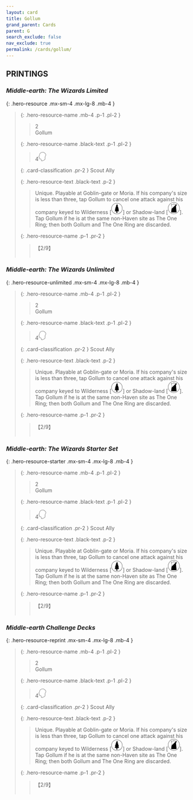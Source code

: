```yaml
---
layout: card
title: Gollum
grand_parent: Cards
parent: G
search_exclude: false
nav_exclude: true
permalink: /cards/gollum/
---
```


## PRINTINGS


### _Middle-earth: The Wizards Limited_

{: .hero-resource .mx-sm-4 .mx-lg-8 .mb-4 }
> {: .hero-resource-name .mb-4 .p-1 .pl-2 }
> > <div class="card-mp">2</div>
> > <div class="card-name">Gollum</div>
>
> {: .hero-resource-name .black-text .p-1 .pl-2 }
> > 4![](/assets/images/mind.svg)
>
> {: .card-classification .pr-2 }
> Scout Ally
>
> {: .hero-resource-text .black-text .p-2 }
> > Unique. Playable at Goblin-gate or Moria.  If his company's size is less than three, tap Gollum to cancel one attack against his company keyed to Wilderness \[![](/assets/images/wilderness.svg)] or Shadow-land \[![](/assets/images/shadow-land.svg)]. Tap Gollum if he is at the same non-Haven site as The One Ring; then both Gollum and The One Ring are discarded. 
> 
> {: .hero-resource-name .p-1 .pr-2 }
> > <div class="card-shield">【2/9】</div>
> > <div class="card-corruption">&nbsp;</div>

### _Middle-earth: The Wizards Unlimited_

{: .hero-resource-unlimited .mx-sm-4 .mx-lg-8 .mb-4 }
> {: .hero-resource-name .mb-4 .p-1 .pl-2 }
> > <div class="card-mp">2</div>
> > <div class="card-name">Gollum</div>
>
> {: .hero-resource-name .black-text .p-1 .pl-2 }
> > 4![](/assets/images/mind.svg)
>
> {: .card-classification .pr-2 }
> Scout Ally
>
> {: .hero-resource-text .black-text .p-2 }
> > Unique. Playable at Goblin-gate or Moria.  If his company's size is less than three, tap Gollum to cancel one attack against his company keyed to Wilderness \[![](/assets/images/wilderness.svg)] or Shadow-land \[![](/assets/images/shadow-land.svg)]. Tap Gollum if he is at the same non-Haven site as The One Ring; then both Gollum and The One Ring are discarded. 
> 
> {: .hero-resource-name .p-1 .pr-2 }
> > <div class="card-shield">【2/9】</div>
> > <div class="card-corruption">&nbsp;</div>

### _Middle-earth: The Wizards Starter Set_

{: .hero-resource-starter .mx-sm-4 .mx-lg-8 .mb-4 }
> {: .hero-resource-name .mb-4 .p-1 .pl-2 }
> > <div class="card-mp">2</div>
> > <div class="card-name">Gollum</div>
>
> {: .hero-resource-name .black-text .p-1 .pl-2 }
> > 4![](/assets/images/mind.svg)
>
> {: .card-classification .pr-2 }
> Scout Ally
>
> {: .hero-resource-text .black-text .p-2 }
> > Unique. Playable at Goblin-gate or Moria.  If his company's size is less than three, tap Gollum to cancel one attack against his company keyed to Wilderness \[![](/assets/images/wilderness.svg)] or Shadow-land \[![](/assets/images/shadow-land.svg)]. Tap Gollum if he is at the same non-Haven site as The One Ring; then both Gollum and The One Ring are discarded. 
> 
> {: .hero-resource-name .p-1 .pr-2 }
> > <div class="card-shield">【2/9】</div>
> > <div class="card-corruption">&nbsp;</div>

### _Middle-earth Challenge Decks_

{: .hero-resource-reprint .mx-sm-4 .mx-lg-8 .mb-4 }
> {: .hero-resource-name .mb-4 .p-1 .pl-2 }
> > <div class="card-mp">2</div>
> > <div class="card-name">Gollum</div>
>
> {: .hero-resource-name .black-text .p-1 .pl-2 }
> > 4![](/assets/images/mind.svg)
>
> {: .card-classification .pr-2 }
> Scout Ally
>
> {: .hero-resource-text .black-text .p-2 }
> > Unique. Playable at Goblin-gate or Moria.  If his company's size is less than three, tap Gollum to cancel one attack against his company keyed to Wilderness \[![](/assets/images/wilderness.svg)] or Shadow-land \[![](/assets/images/shadow-land.svg)]. Tap Gollum if he is at the same non-Haven site as The One Ring; then both Gollum and The One Ring are discarded. 
> 
> {: .hero-resource-name .p-1 .pr-2 }
> > <div class="card-shield">【2/9】</div>
> > <div class="card-corruption">&nbsp;</div>
